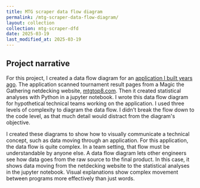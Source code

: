 ```yaml
---
title: MTG scraper data flow diagram
permalink: /mtg-scraper-data-flow-diagram/
layout: collection
collection: mtg-scraper-dfd
date: 2025-03-19
last_modified_at: 2025-03-19
---
```


## Project narrative

For this project, I created a data flow diagram for an [application I built years ago](https://github.com/greg-martinez44/mtg_scraper). The application scanned tournament result pages from a Magic the Gathering netdecking website, [mtgtop8.com](https://mtgtop8.com). Then it created statistical analyses with Python in a jupyter notebook. I wrote this data flow diagram for hypothetical technical teams working on the application. I used three levels of complexity to diagram the data flow. I didn't break the flow down to the code level, as that much detail would distract from the diagram's objective.

I created these diagrams to show how to visually communicate a technical concept, such as data moving through an application. For this application, the data flow is quite complex. In a team setting, that flow must be understandable by anyone else. A data flow diagram lets other engineers see how data goes from the raw source to the final product. In this case, it shows data moving from the netdecking website to the statistical analyses in the jupyter notebook. Visual explanations show complex movement between programs more effectively than just words.

